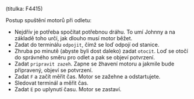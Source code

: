 (titulka: F4415)

Postup spuštění motorů při odletu:

- Nejdřív je potřeba spočítat potřebnou dráhu. To umí Johnny a na základě toho určí, jak dlouho musí motor běžet.
- Zadat do terminálu `odpojit`, čímž se loď odpojí od stanice.
- Zhruba po minutě (abyste byli dost daleko) zadat `otocit`. Loď se otočí do správného směru pro odlet a pak se objeví potvrzení.
- Zadat `pripravit zazeh`. Zapne se žhavení motoru a jakmile bude připravený, objeví se potvrzení.
- Zadat `F` a začít měřit čas. Motor se zažehne a odstartujete.
- Sledovat terminál a měřit čas.
- Zadat `E` po uplynutí času. Motor se zastaví.
